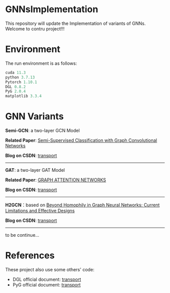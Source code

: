 # GNNsImplementation

This repository will update the Implementation of variants of GNNs. Welcome to contru project!!!

# Environment

The run environment is as follows:

```python
cuda 11.3
python 3.7.13
Pytorch 1.10.1
DGL 0.8.2
PyG 2.0.4
matplotlib 3.3.4
```

# GNN Variants

**Semi-GCN**: a two-layer GCN Model

**Related Paper**: [Semi-Supervised Classification with Graph Convolutional Networks](https://arxiv.org/abs/1609.02907)

**Blog on CSDN**: [transport](https://blog.csdn.net/qq_42103091/article/details/119859728)

------

**GAT**: a two-layer GAT Model

**Related Paper**: [GRAPH ATTENTION NETWORKS](https://arxiv.org/abs/1710.10903)

**Blog on CSDN**: [transport](https://blog.csdn.net/qq_42103091/article/details/125524766?spm=1001.2014.3001.5502)

------

**H2GCN**：based on [Beyond Homophily in Graph Neural Networks: Current Limitations and Effective Designs](https://arxiv.org/abs/2006.11468)

**Blog on CSDN**: [transport](https://blog.csdn.net/qq_42103091/article/details/126242752?spm=1001.2014.3001.5501)

------

to be continue...

# References

These project also use some others' code:

- DGL official document: [transport](https://docs.dgl.ai/en/0.6.x/tutorials/blitz/index.html)
- PyG official document: [transport](https://pytorch-geometric.readthedocs.io/en/latest/)

